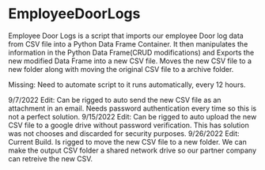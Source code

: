 # EmployeeDoorLogs

Employee Door Logs is a script that imports our employee Door log data from CSV file into a Python Data Frame Container. 
It then manipulates the information in the Python Data Frame(CRUD modifications) and Exports the new modified Data Frame into a new CSV file. 
Moves the new CSV file to a new folder along with moving the original CSV file to a archive folder.

Missing: Need to automate script to it runs automatically, every 12 hours.


9/7/2022 Edit: Can be rigged to auto send the new CSV file as an attachment in an email. Needs password authentication every time so this is not a perfect solution.
9/15/2022 Edit: Can be rigged to auto upload the new CSV file to a google drive without password verification. This has solution was not chooses and discarded for security purposes. 
9/26/2022 Edit: Current Build. Is rigged to move the new CSV file to a new folder. We can make the output CSV folder a shared network drive so our partner company can retreive the new CSV.

